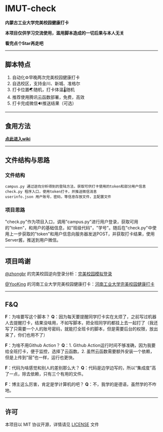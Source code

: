 # IMUT-check
**内蒙古工业大学完美校园健康打卡**

**本项目仅供学习交流使用，滥用脚本造成的一切后果与本人无关**

**看完点个Star再走吧**

------------

## 脚本特点
1. 自动化⚙早晚两次完美校园健康打卡
2. 自选校区，支持金川、新城、准格尔
3. 打卡位置🌏随机，打卡体温🌡随机
4. 推荐使用腾讯云函数部署，免费，高效
5. 打卡完成微信🔊推送结果（可选）

------------

## 食用方法
[**点此进入wiki**](https://github.com/li14300/IMUT-check/wiki "**点此进入wiki**")

------------

## 文件结构与思路
### 文件结构
    campus.py 通过逆向分析得到的登陆方法，获取可供打卡使用的token和部分用户信息
    check.py 程序入口，使用token打卡，并推送微信消息
    userinfo.json 用户账号，密码，等信息存放文件，主配置文件
### 项目思路
"check.py"作为项目入口，调用"campus.py"进行用户登录，获取可用的"token"，和用户的基础信息，如"班级代码"，"学号"。随后在"check.py"中使用上一步获取的"token"和用户信息向服务器发送POST，并获取打卡结果，使用Server酱，推送到用户微信。

------------

## 项目鸣谢
[@zhongbr](https://github.com/zhongbr "@zhongbr") 的完美校园逆向登录分析：[完美校园模拟登录](https://github.com/zhongbr/wanmei_campus "完美校园模拟登录")

[@YooKing](https://github.com/YooKing "@YooKing") 的河南工业大学完美校园健康打卡：[河南工业大学完美校园健康打卡](https://github.com/YooKing/HAUT_autoCheck "河南工业大学完美校园健康打卡")

------------

## F&Q
**F**：为啥要写这个脚本？
**Q**：因为每天要提醒同学打卡实在太烦了，之前写过机器人去提醒打卡，结果没啥用，不如写脚本，把全班同学的都挂上去一起打了（我还写了只需要一个人的账号密码，就能打全班卡的脚本，但是需要后台的权限，放出来了，你们也用不了）

**F**：为啥不用Github Action？
**Q**：1. Github Action运行时间不够准确，因为我要给全班打卡，便于监控，选择了云函数。2. 虽然云函数需要额外安装一个依赖，但是上传到“层”也一样，运行也更快。

**F**：代码为啥感觉和别人的差别那么大？
**Q**：代码是边学边写的，所以“集成度”高了一点，除去依赖，只有三个有用的文件。

**F**：博主这么厉害，肯定是学计算机的吧？
**Q**：不，我学的是德语，虽然学的不咋地。

------------

## 许可
本项目以 MIT 协议开源，详情请见 [LICENSE](https://github.com/li14300/IMUT-check/blob/main/LICENSE "LICENSE") 文件

